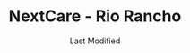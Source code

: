 ---
layout: location-page
date: Last Modified
description: "Local COVID-19 testing is available at NextCare - Rio Rancho in Rio Rancho, New Mexico, USA."
permalink: "locations/new-mexico/rio-rancho/nextcare-rio-rancho/"
tags:
  - locations
  - new-mexico
title: NextCare - Rio Rancho
uniqueName: nextcare-rio-rancho
state: New Mexico
stateAbbr: NM
hood: "Rio Rancho"
address: "1630 Rio Rancho Dr SE #101"
city: "Rio Rancho"
zip: "87124"
zipsNearby: "87101 87102 87103 87104 87105 87106 87107 87108 87109 87110 87111 87112 87113 87114 87115 87116 87117 87119 87120 87121 87122 87123 87124 87125 87131 87144 87151 87153 87154 87158 87174 87176 87181 87184 87185 87187 87190 87191 87192 87193 87194 87195 87196 87197 87198 87199 87002 87001 87004 87006 87007 87008 87010 87048 87012 87013 87014 87015 87532 87533 87016 87063 87535 87022 87023 87024 87025 87026 87027 87544 87545 87031 87032 87035 87056 87070 87036 87018 87038 87040 87552 87041 87072 87083 87042 87068 87043 87562 87047 87034 87049 87565 87567 87501 87502 87503 87504 87505 87506 87507 87508 87509 87540 87592 87594 87052 87044 87053 87574 87059 87060 87061 87062 87165" 
mapUrl: "http://maps.apple.com/?q=NextCare+-+Rio+Rancho&address=1630+Rio+Rancho+Dr+SE+101,Rio+Rancho,New+Mexico,87124"
locationType: Drive-thru or walk-in
phone: "505-395-5520"
website: "https://nextcare.com/locations/nm/rio-rancho/"
onlineBooking: true
closed: undefined
closedUpdate: April 20th, 2020
notes: "For all members of the community."
days: Weekends
hours: 9 am-4PM
altDays: Weekdays
altHours: 8AM-8PM
ctaMessage: Schedule a test
ctaUrl: "https://nextcare.com/locations/nm/rio-rancho/"
---